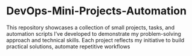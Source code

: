 # DevOps-Mini-Projects-Automation
This repository showcases a collection of small projects, tasks, and automation scripts I’ve developed to demonstrate my problem-solving approach and technical skills. Each project reflects my initiative to build practical solutions, automate repetitive workflows
